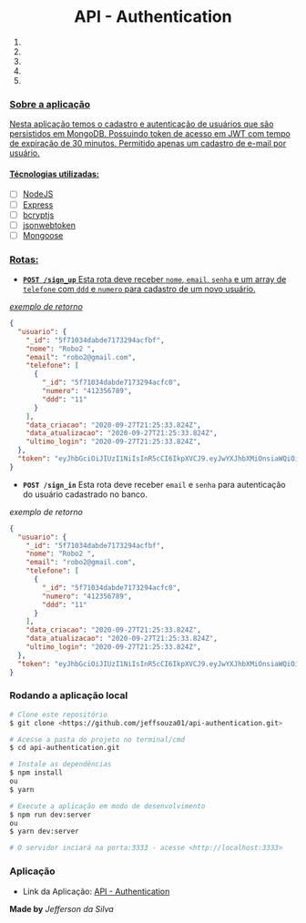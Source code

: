<h1 align="center"> API - Authentication </h1>


1. <a href="#-Sobre a aplicação">
2. <a href="#-Técnologias utilizadas:">
3. <a href="#-Rotas">
4. <a href="#-Rodando a aplicação local">
5. <a href="#-Aplicação">


### Sobre a aplicação
Nesta aplicação temos o cadastro e autenticação de usuários que são persistidos em MongoDB.
Possuindo token de acesso em JWT com tempo de expiração de 30 minutos.
Permitido apenas um cadastro de e-mail por usuário.


#### Técnologias utilizadas:
- [ ] NodeJS
- [ ] Express
- [ ] bcryptjs
- [ ] jsonwebtoken
- [ ] Mongoose

### Rotas:

- **`POST /sign_up`**
Esta rota deve receber `nome`, `email`, `senha` e um array de `telefone` com `ddd` e `numero` para cadastro de um novo usuário.

_exemplo de retorno_
```json
{
  "usuario": {
    "_id": "5f71034dabde7173294acfbf",
    "nome": "Robo2 ",
    "email": "robo2@gmail.com",
    "telefone": [
      {
        "_id": "5f71034dabde7173294acfc0",
        "numero": "412356789",
        "ddd": "11"
      }
    ],
    "data_criacao": "2020-09-27T21:25:33.824Z",
    "data_atualizacao": "2020-09-27T21:25:33.824Z",
    "ultimo_login": "2020-09-27T21:25:33.824Z",
  },
  "token": "eyJhbGciOiJIUzI1NiIsInR5cCI6IkpXVCJ9.eyJwYXJhbXMiOnsiaWQiOiI1ZjcxMDM0ZGFiZGU3MTczMjk0YWNmYmYifSwiaWF0IjoxNjAxMjQxOTM0LCJleHAiOjE2MDEyNDM3MzR9.dOafMOJRJ5NENVKP71ylFvgSRpjv6kGR6-ZzC1vJfac"
}
```


- **`POST /sign_in`**
Esta rota deve receber `email` e `senha` para autenticação do usuário cadastrado no banco.

_exemplo de retorno_
```json
{
  "usuario": {
    "_id": "5f71034dabde7173294acfbf",
    "nome": "Robo2 ",
    "email": "robo2@gmail.com",
    "telefone": [
      {
        "_id": "5f71034dabde7173294acfc0",
        "numero": "412356789",
        "ddd": "11"
      }
    ],
    "data_criacao": "2020-09-27T21:25:33.824Z",
    "data_atualizacao": "2020-09-27T21:25:33.824Z",
    "ultimo_login": "2020-09-27T21:25:33.824Z",
  },
  "token": "eyJhbGciOiJIUzI1NiIsInR5cCI6IkpXVCJ9.eyJwYXJhbXMiOnsiaWQiOiI1ZjcxMDM0ZGFiZGU3MTczMjk0YWNmYmYifSwiaWF0IjoxNjAxMjQzNzU5LCJleHAiOjE2MDEyNDU1NTl9.rtK9JvUrpSp02bOIx8E6y6mKxyx0Lf2YIuKfTsNwt-A"
}
```
### Rodando a aplicação local

```bash
# Clone este repositório
$ git clone <https://github.com/jeffsouza01/api-authentication.git>

# Acesse a pasta do projeto no terminal/cmd
$ cd api-authentication.git

# Instale as dependências
$ npm install
ou
$ yarn

# Execute a aplicação em modo de desenvolvimento
$ npm run dev:server
ou
$ yarn dev:server

# O servidor inciará na porta:3333 - acesse <http://localhost:3333>
```


### Aplicação

- Link da Aplicação:
[API - Authentication](https://app-authentication-nodejs.herokuapp.com/)


**__Made by__** _Jefferson da Silva_
